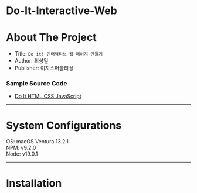 # Do-It-Interactive-Web

# About The Project

- Title: `Do it! 인터랙티브 웹 페이지 만들기`
- Author: 최성일
- Publisher: 이지스퍼블리싱

### Sample Source Code

- [Do It HTML CSS JavaScript](https://github.com/Eun-Sook-Kim/doit_html_css_javascript)  

---

# System Configurations

OS: macOS Ventura 13.2.1  
NPM: v9.2.0  
Node: v19.0.1  

---

# Installation

